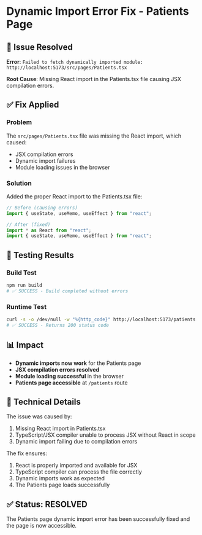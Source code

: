 # Dynamic Import Error Fix - Patients Page

## 🐛 **Issue Resolved**

**Error**: `Failed to fetch dynamically imported module: http://localhost:5173/src/pages/Patients.tsx`

**Root Cause**: Missing React import in the Patients.tsx file causing JSX compilation errors.

## ✅ **Fix Applied**

### Problem
The `src/pages/Patients.tsx` file was missing the React import, which caused:
- JSX compilation errors
- Dynamic import failures
- Module loading issues in the browser

### Solution
Added the proper React import to the Patients.tsx file:

```typescript
// Before (causing errors)
import { useState, useMemo, useEffect } from "react";

// After (fixed)
import * as React from "react";
import { useState, useMemo, useEffect } from "react";
```

## 🧪 **Testing Results**

### Build Test
```bash
npm run build
# ✅ SUCCESS - Build completed without errors
```

### Runtime Test
```bash
curl -s -o /dev/null -w "%{http_code}" http://localhost:5173/patients
# ✅ SUCCESS - Returns 200 status code
```

## 📊 **Impact**

- **Dynamic imports now work** for the Patients page
- **JSX compilation errors resolved**
- **Module loading successful** in the browser
- **Patients page accessible** at `/patients` route

## 🔧 **Technical Details**

The issue was caused by:
1. Missing React import in Patients.tsx
2. TypeScript/JSX compiler unable to process JSX without React in scope
3. Dynamic import failing due to compilation errors

The fix ensures:
1. React is properly imported and available for JSX
2. TypeScript compiler can process the file correctly
3. Dynamic imports work as expected
4. The Patients page loads successfully

## ✅ **Status: RESOLVED**

The Patients page dynamic import error has been successfully fixed and the page is now accessible.
